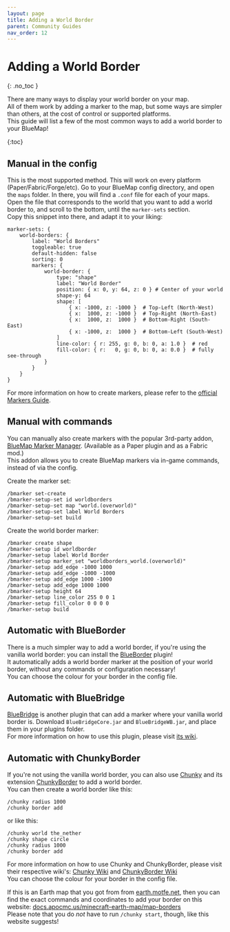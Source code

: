 ```yaml
---
layout: page
title: Adding a World Border
parent: Community Guides
nav_order: 12
---
```


# Adding a World Border
{: .no_toc }

There are many ways to display your world border on your map.  
All of them work by adding a marker to the map, but some ways are simpler than others, at the cost of control or supported platforms.  
This guide will list a few of the most common ways to add a world border to your BlueMap!

{:toc}

## Manual in the config
This is the most supported method. This will work on every platform (Paper/Fabric/Forge/etc).
Go to your BlueMap config directory, and open the `maps` folder.
In there, you will find a `.conf` file for each of your maps.  
Open the file that corresponds to the world that you want to add a world border to, and scroll to the bottom, until the `marker-sets` section.  
Copy this snippet into there, and adapt it to your liking:
```hocon
marker-sets: {
    world-borders: {
        label: "World Borders"
        toggleable: true
        default-hidden: false
        sorting: 0
        markers: {
            world-border: {
                type: "shape"
                label: "World Border"
                position: { x: 0, y: 64, z: 0 } # Center of your world
                shape-y: 64
                shape: [
                    { x: -1000, z: -1000 }  # Top-Left (North-West)
                    { x:  1000, z: -1000 }  # Top-Right (North-East)
                    { x:  1000, z:  1000 }  # Bottom-Right (South-East)
                    { x: -1000, z:  1000 }  # Bottom-Left (South-West)
                ]
                line-color: { r: 255, g: 0, b: 0, a: 1.0 }  # red
                fill-color: { r:   0, g: 0, b: 0, a: 0.0 }  # fully see-through
            }
        }
    }
}
```
For more information on how to create markers, please refer to the [official Markers Guide]({{site.baseurl}}/wiki/customization/Markers.html).

## Manual with commands
You can manually also create markers with the popular 3rd-party addon, [BlueMap Marker Manager](https://modrinth.com/plugin/bmarker). (Available as a Paper plugin and as a Fabric mod.)  
This addon allows you to create BlueMap markers via in-game commands, instead of via the config.

Create the marker set:
```
/bmarker set-create
/bmarker-setup-set id worldborders
/bmarker-setup-set map "world.(overworld)"
/bmarker-setup-set label World Borders
/bmarker-setup-set build
```

Create the world border marker:
```
/bmarker create shape
/bmarker-setup id worldborder
/bmarker-setup label World Border
/bmarker-setup marker_set "worldborders_world.(overworld)"
/bmarker-setup add_edge -1000 1000
/bmarker-setup add_edge -1000 -1000
/bmarker-setup add_edge 1000 -1000
/bmarker-setup add_edge 1000 1000
/bmarker-setup height 64
/bmarker-setup line_color 255 0 0 1
/bmarker-setup fill_color 0 0 0 0
/bmarker-setup build
```

## Automatic with BlueBorder
There is a much simpler way to add a world border, if you're using the vanilla world border: you can install the [BlueBorder](https://github.com/pop4959/BlueBorder) plugin!  
It automatically adds a world border marker at the position of your world border, without any commands or configuration necessary!  
You can choose the colour for your border in the config file.

## Automatic with BlueBridge
[BlueBridge](https://github.com/Mark-225/BlueBridge) is another plugin that can add a marker where your vanilla world border is.
Download `BlueBridgeCore.jar` and `BlueBridgeWB.jar`, and place them in your plugins folder.  
For more information on how to use this plugin, please visit [its wiki](https://github.com/Mark-225/BlueBridge/wiki/Usage).

## Automatic with ChunkyBorder
If you're not using the vanilla world border, you can also use [Chunky](https://modrinth.com/plugin/chunky) and its extension [ChunkyBorder](https://modrinth.com/plugin/chunkyborder) to add a world border.  
You can then create a world border like this:
```
/chunky radius 1000
/chunky border add
```
or like this:
```
/chunky world the_nether
/chunky shape circle
/chunky radius 1000
/chunky border add
```
For more information on how to use Chunky and ChunkyBorder, please visit their respective wiki's: [Chunky Wiki](https://github.com/pop4959/Chunky/wiki) and [ChunkyBorder Wiki](https://github.com/pop4959/ChunkyBorder/wiki)  
You can choose the colour for your border in the config file.

If this is an Earth map that you got from from [earth.motfe.net](https://earth.motfe.net/), then you can find the exact commands and coordinates to add your border on this website: [docs.apocmc.us/minecraft-earth-map/map-borders](https://docs.apocmc.us/minecraft-earth-map/map-borders#id-1-500-scale-map)  
Please note that you do _not_ have to run `/chunky start`, though, like this website suggests!
